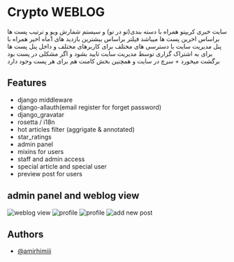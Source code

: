 
# Crypto WEBLOG
سایت خبری کریپتو همراه با دسته بندی(تو در تو) و
 سیستم شمارش ویو و ترتیب پست ها براساس اخرین پست ها میباشد
فیلتر براساس  بیشترین بازدید های 1ماه اخیر
همراه با پنل مدیریت سایت با دسترسی های مختلف برای کاربرهای مختلف
و داخل پنل پست ها برای به اشتراک گزاری توسط مدیریت سایت تایید بشود و اگر مشکلی در پست بود برگشت میخورد + سرچ در سایت و
همچنین بخش کامنت هم برای هر پست وجود دارد



## Features

- django middleware
- django-allauth(email register for forget password)
- django_gravatar
- rosetta / i18n
- hot articles filter (aggrigate & annotated)
- star_ratings
- admin panel
- mixins for users
- staff and admin access
- special article and special user
- preview post for users


##  admin panel and weblog view
![weblog view](https://user-images.githubusercontent.com/86768797/193403973-ca17ca76-6a1d-44da-9102-54dd97b4a3dd.jpeg)
![profile](https://user-images.githubusercontent.com/86768797/193403516-5b9bb940-f0b8-433f-8dbf-1b699d0d51d1.jpeg)
![profile](https://user-images.githubusercontent.com/86768797/193403880-7f6fa722-7ec8-43a1-b95c-b3e99655cd51.jpeg)
![add new post](https://user-images.githubusercontent.com/86768797/193404031-f74bc7d8-81d7-491b-b35d-984cc58ee3a8.jpeg)


## Authors

- [@amirhimiii](https://www.github.com/amirhimiii)

